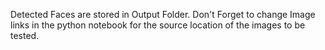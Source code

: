 Detected Faces are stored in Output Folder.
Don't Forget to change Image links in the python notebook for the source location of the images to be tested.
